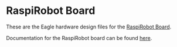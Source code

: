 RaspiRobot Board
====

These are the Eagle hardware design files for the [RaspiRobot Board](https://www.sparkfun.com/products/11561). 

Documentation for the RaspiRobot board can be found [here](http://www.raspirobot.com/).
